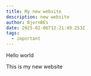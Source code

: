 ```yaml
---
title: My new website
description: new website
author: BjornBEs
date: 2025-02-06T12:21:49.253Z
tags:
  - important
---
```

Hello world



This is my new website